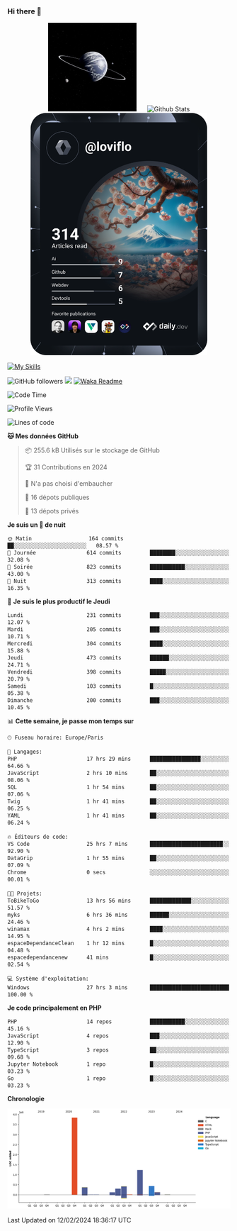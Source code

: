 ### Hi there 👋

<p align="center">
  <img src="https://github.com/Loviflo/Loviflo/blob/main/img/portrait.jpg" alt="Loviflo" height="200" style="margin-right: 20px"/>
  <img src="https://github-readme-stats.vercel.app/api?username=Loviflo&show_icons=true&theme=graywhite" alt="Github Stats" />
  <a href="https://app.daily.dev/loviflo"><img src="https://github.com/loviflo/loviflo/blob/main/devcard.svg" width="400" alt="Loviflo's Dev Card"/></a>
</p>

[![My Skills](https://skillicons.dev/icons?i=php,laravel,symfony,dotnet,cs,nodejs,mysql,postgres,js,ts,html,css,sass,angular,react,electron,docker,webpack,vscode,figma,git,github,gitlab,nginx,postman&perline=5)](https://skillicons.dev)

![GitHub followers](https://img.shields.io/github/followers/Loviflo?label=Follow&style=social)
![](https://visitor-badge.glitch.me/badge?page_id=Loviflo.Loviflo)
[![Waka Readme](https://github.com/Loviflo/Loviflo/actions/workflows/update-stats.yml/badge.svg)](https://github.com/Loviflo/Loviflo/actions/workflows/update-stats.yml)

<!--START_SECTION:waka-->
![Code Time](http://img.shields.io/badge/Code%20Time-1%2C874%20hrs%2056%20mins-blue)

![Profile Views](http://img.shields.io/badge/Vues%20du%20profil-0-blue)

![Lines of code](https://img.shields.io/badge/Depuis%20Hello%20World%2C%20j%27ai%20%C3%A9crit-6.9%20million%20Lignes%20de%20code-blue)

**🐱 Mes données GitHub** 

> 📦 255.6 kB Utilisés sur le stockage de GitHub 
 > 
> 🏆 31 Contributions en 2024
 > 
> 🚫 N'a pas choisi d'embaucher
 > 
> 📜 16 dépots publiques 
 > 
> 🔑 13 dépots privés 
 > 
**Je suis un 🦉 de nuit** 

```text
🌞 Matin                  164 commits         ██░░░░░░░░░░░░░░░░░░░░░░░   08.57 % 
🌆 Journée                614 commits         ████████░░░░░░░░░░░░░░░░░   32.08 % 
🌃 Soirée                 823 commits         ███████████░░░░░░░░░░░░░░   43.00 % 
🌙 Nuit                   313 commits         ████░░░░░░░░░░░░░░░░░░░░░   16.35 % 
```
📅 **Je suis le plus productif le Jeudi** 

```text
Lundi                    231 commits         ███░░░░░░░░░░░░░░░░░░░░░░   12.07 % 
Mardi                    205 commits         ███░░░░░░░░░░░░░░░░░░░░░░   10.71 % 
Mercredi                 304 commits         ████░░░░░░░░░░░░░░░░░░░░░   15.88 % 
Jeudi                    473 commits         ██████░░░░░░░░░░░░░░░░░░░   24.71 % 
Vendredi                 398 commits         █████░░░░░░░░░░░░░░░░░░░░   20.79 % 
Samedi                   103 commits         █░░░░░░░░░░░░░░░░░░░░░░░░   05.38 % 
Dimanche                 200 commits         ███░░░░░░░░░░░░░░░░░░░░░░   10.45 % 
```


📊 **Cette semaine, je passe mon temps sur** 

```text
🕑︎ Fuseau horaire: Europe/Paris

💬 Langages: 
PHP                      17 hrs 29 mins      ████████████████░░░░░░░░░   64.66 % 
JavaScript               2 hrs 10 mins       ██░░░░░░░░░░░░░░░░░░░░░░░   08.06 % 
SQL                      1 hr 54 mins        ██░░░░░░░░░░░░░░░░░░░░░░░   07.06 % 
Twig                     1 hr 41 mins        ██░░░░░░░░░░░░░░░░░░░░░░░   06.25 % 
YAML                     1 hr 41 mins        ██░░░░░░░░░░░░░░░░░░░░░░░   06.24 % 

🔥 Éditeurs de code: 
VS Code                  25 hrs 7 mins       ███████████████████████░░   92.90 % 
DataGrip                 1 hr 55 mins        ██░░░░░░░░░░░░░░░░░░░░░░░   07.09 % 
Chrome                   0 secs              ░░░░░░░░░░░░░░░░░░░░░░░░░   00.01 % 

🐱‍💻 Projets: 
ToBikeToGo               13 hrs 56 mins      █████████████░░░░░░░░░░░░   51.57 % 
myks                     6 hrs 36 mins       ██████░░░░░░░░░░░░░░░░░░░   24.46 % 
winamax                  4 hrs 2 mins        ████░░░░░░░░░░░░░░░░░░░░░   14.95 % 
espaceDependanceClean    1 hr 12 mins        █░░░░░░░░░░░░░░░░░░░░░░░░   04.48 % 
espacedependancenew      41 mins             █░░░░░░░░░░░░░░░░░░░░░░░░   02.54 % 

💻 Système d'exploitation: 
Windows                  27 hrs 3 mins       █████████████████████████   100.00 % 
```

**Je code principalement en PHP** 

```text
PHP                      14 repos            ███████████░░░░░░░░░░░░░░   45.16 % 
JavaScript               4 repos             ███░░░░░░░░░░░░░░░░░░░░░░   12.90 % 
TypeScript               3 repos             ██░░░░░░░░░░░░░░░░░░░░░░░   09.68 % 
Jupyter Notebook         1 repo              █░░░░░░░░░░░░░░░░░░░░░░░░   03.23 % 
Go                       1 repo              █░░░░░░░░░░░░░░░░░░░░░░░░   03.23 % 
```



**Chronologie**

![Lines of Code chart](https://raw.githubusercontent.com/Loviflo/Loviflo/main/assets/bar_graph.png)


 Last Updated on 12/02/2024 18:36:17 UTC
<!--END_SECTION:waka-->
